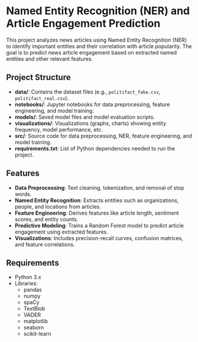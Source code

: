 # Named Entity Recognition (NER) and Article Engagement Prediction

This project analyzes news articles using Named Entity Recognition (NER) to identify important entities and their correlation with article popularity. The goal is to predict news article engagement based on extracted named entities and other relevant features.

## Project Structure

- **data/**: Contains the dataset files (e.g., `politifact_fake.csv`, `politifact_real.csv`).
- **notebooks/**: Jupyter notebooks for data preprocessing, feature engineering, and model training.
- **models/**: Saved model files and model evaluation scripts.
- **visualizations/**: Visualizations (graphs, charts) showing entity frequency, model performance, etc.
- **src/**: Source code for data preprocessing, NER, feature engineering, and model training.
- **requirements.txt**: List of Python dependencies needed to run the project.

## Features

- **Data Preprocessing**: Text cleaning, tokenization, and removal of stop words.
- **Named Entity Recognition**: Extracts entities such as organizations, people, and locations from articles.
- **Feature Engineering**: Derives features like article length, sentiment scores, and entity counts.
- **Predictive Modeling**: Trains a Random Forest model to predict article engagement using extracted features.
- **Visualizations**: Includes precision-recall curves, confusion matrices, and feature correlations.

## Requirements

- Python 3.x
- Libraries:
  - pandas
  - numpy
  - spaCy
  - TextBlob
  - VADER
  - matplotlib
  - seaborn
  - scikit-learn
